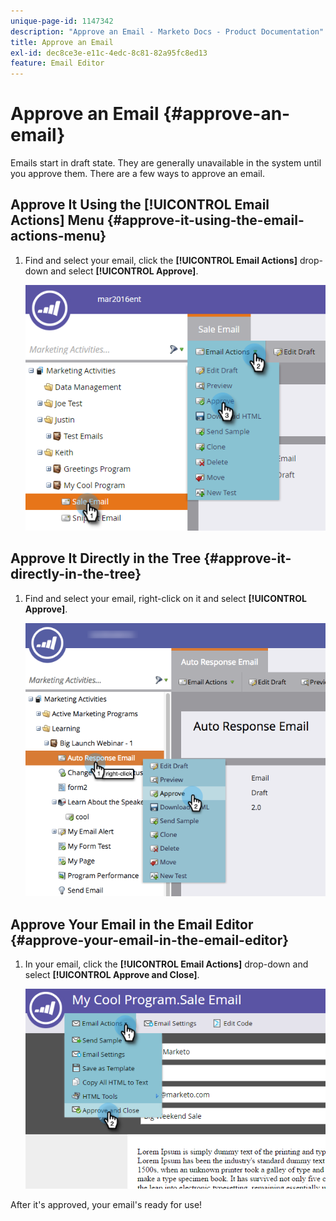 ```yaml
---
unique-page-id: 1147342
description: "Approve an Email - Marketo Docs - Product Documentation"
title: Approve an Email
exl-id: dec8ce3e-e11c-4edc-8c81-82a95fc8ed13
feature: Email Editor
---
```

# Approve an Email {#approve-an-email}

Emails start in draft state. They are generally unavailable in the system until you approve them. There are a few ways to approve an email.

## Approve It Using the [!UICONTROL Email Actions] Menu {#approve-it-using-the-email-actions-menu}

1. Find and select your email, click the **[!UICONTROL Email Actions]** drop-down and select **[!UICONTROL Approve]**.

   ![](assets/one.png)

## Approve It Directly in the Tree {#approve-it-directly-in-the-tree}

1. Find and select your email, right-click on it and select **[!UICONTROL Approve]**.

   ![](assets/approveemail.png)

## Approve Your Email in the Email Editor {#approve-your-email-in-the-email-editor}

1. In your email, click the **[!UICONTROL Email Actions]** drop-down and select **[!UICONTROL Approve and Close]**.

   ![](assets/three.png)

After it's approved, your email's ready for use!
